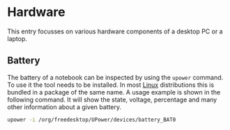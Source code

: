 # Hardware 

This entry focusses on various hardware components of a desktop PC or a laptop.

## Battery 

The battery of a notebook can be inspected by using the `upower` command.
To use it the tool needs to be installed.
In most [Linux](/wiki/linux.md) distributions this is bundled in a package of the same name.
A usage example is shown in the following command.
It will show the state, voltage, percentage and many other information about a given battery.

```sh
upower -i /org/freedesktop/UPower/devices/battery_BAT0
```
